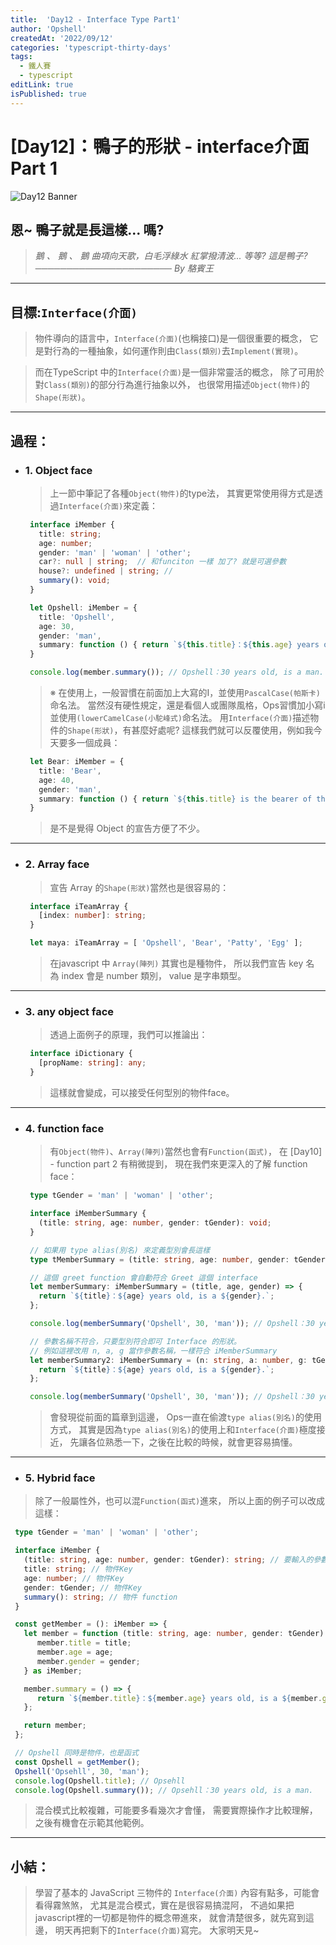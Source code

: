 ```yaml
---
title:  'Day12 - Interface Type Part1'
author: 'Opshell'
createdAt: '2022/09/12'
categories: 'typescript-thirty-days'
tags:
  - 鐵人賽
  - typescript
editLink: true
isPublished: true
---
```


# [Day12]：鴨子的形狀 - interface介面 Part 1
![Day12 Banner](https://ithelp.ithome.com.tw/upload/images/20220912/20109918RheWGxDnx1.jpg)

## 恩~ 鴨子就是長這樣... 嗎?
> *鵝 、 鵝 、 鵝*
> *曲項向天歌，白毛浮綠水*
> *紅掌撥清波...*
> *等等?  這是鴨子?*
> *────────────────────── By 駱賓王*

---
## 目標:`Interface(介面)`
   > 物件導向的語言中，`Interface(介面)`(也稱接口)是一個很重要的概念，
   > 它是對行為的一種抽象，如何運作則由`Class(類別)`去`Implement(實現)`。

   > 而在TypeScript 中的`Interface(介面)`是一個非常靈活的概念，
   > 除了可用於對`Class(類別)`的部分行為進行抽象以外，
   > 也很常用描述`Object(物件)`的`Shape(形狀)`。

---
## 過程：
- ### 1. Object face
   > 上一節中筆記了各種`Object(物件)`的type法，
   > 其實更常使用得方式是透過`Interface(介面)`來定義：
   ```typescript
    interface iMember {
      title: string;
      age: number;
      gender: 'man' | 'woman' | 'other';
      car?: null | string;  // 和funciton 一樣 加了? 就是可選參數
      house?: undefined | string; //
      summary(): void;
    }

    let Opshell: iMember = {
      title: 'Opshell',
      age: 30,
      gender: 'man',
      summary: function () { return `${this.title}：${this.age} years old, is a ${this.gender}.`; }
    }

    console.log(member.summary()); // Opshell：30 years old, is a man.
   ```
   > ※ 在使用上，一般習慣在前面加上大寫的I，並使用`PascalCase(帕斯卡)`命名法。
   >    當然沒有硬性規定，還是看個人或團隊風格，Ops習慣加小寫i並使用`(lowerCamelCase(小駝峰式)`命名法。
   >    用`Interface(介面)`描述物件的`Shape(形狀)`，有甚麼好處呢?
   >    這樣我們就可以反覆使用，例如我今天要多一個成員：
   ```typescript
    let Bear: iMember = {
      title: 'Bear',
      age: 40,
      gender: 'man',
      summary: function () { return `${this.title} is the bearer of the Maya Zoo, he is ${this.age} years old.`; }
    }
   ```
   > 是不是覺得 Object 的宣告方便了不少。

---
- ### 2. Array face
   > 宣告 Array 的`Shape(形狀)`當然也是很容易的：
   ```typescript
    interface iTeamArray {
      [index: number]: string;
    }

    let maya: iTeamArray = [ 'Opshell', 'Bear', 'Patty', 'Egg' ];
   ```
   > 在javascript 中 `Array(陣列)` 其實也是種物件，
   > 所以我們宣告 key 名 為 index 會是 number 類別，
   > value 是字串類型。

---
- ### 3. any object face
   > 透過上面例子的原理，我們可以推論出：
   ```typescript
    interface iDictionary {
      [propName: string]: any;
    }
   ```
   > 這樣就會變成，可以接受任何型別的物件face。

---
- ### 4. function face
   > 有`Object(物件)`、`Array(陣列)`當然也會有`Function(函式)`，
   > 在 [Day10] - function part 2 有稍微提到，
   > 現在我們來更深入的了解 function face：
   ```typescript
    type tGender = 'man' | 'woman' | 'other';

    interface iMemberSummary {
      (title: string, age: number, gender: tGender): void;
    }

    // 如果用 type alias(別名) 來定義型別會長這樣
    type tMemberSummary = (title: string, age: number, gender: tGender) => string;

    // 這個 greet function 會自動符合 Greet 這個 interface
    let memberSummary: iMemberSummary = (title, age, gender) => {
      return `${title}：${age} years old, is a ${gender}.`;
    };

    console.log(memberSummary('Opshell', 30, 'man')); // Opshell：30 years old, is a man.

    // 參數名稱不符合，只要型別符合即可 Interface 的形狀。
    // 例如這裡改用 n, a, g 當作參數名稱，一樣符合 iMemberSummary
    let memberSummary2: iMemberSummary = (n: string, a: number, g: tGender) => {
      return `${title}：${age} years old, is a ${gender}.`;
    };

    console.log(memberSummary('Opshell', 30, 'man')); // Opshell：30 years old, is a man.
   ```
   > 會發現從前面的篇章到這邊，
   > Ops一直在偷渡`type alias(別名)`的使用方式，
   > 其實是因為`type alias(別名)`的使用上和`Interface(介面)`極度接近，
   > 先讓各位熟悉一下，之後在比較的時候，就會更容易搞懂。

---
   - ### 5. Hybrid face
   > 除了一般屬性外，也可以混`Function(函式)`進來，
   > 所以上面的例子可以改成這樣：
   ```typescript
    type tGender = 'man' | 'woman' | 'other';

    interface iMember {
      (title: string, age: number, gender: tGender): string; // 要輸入的參數
      title: string; // 物件Key
      age: number; // 物件Key
      gender: tGender; // 物件Key
      summary(): string; // 物件 function
    }

    const getMember = (): iMember => {
      let member = function (title: string, age: number, gender: tGender) {
         member.title = title;
         member.age = age;
         member.gender = gender;
      } as iMember;

      member.summary = () => {
         return `${member.title}：${member.age} years old, is a ${member.gender}.`;
      };

      return member;
    };

    // Opshell 同時是物件，也是函式
    const Opshell = getMember();
    Opshell('Opsehll', 30, 'man');
    console.log(Opshell.title); // Opsehll
    console.log(Opshell.summary()); // Opsehll：30 years old, is a man.
   ```
   > 混合模式比較複雜，可能要多看幾次才會懂，
   > 需要實際操作才比較理解，之後有機會在示範其他範例。

---
## 小結：
   > 學習了基本的 JavaScript 三物件的 `Interface(介面)`
   > 內容有點多，可能會看得霧煞煞，
   > 尤其是混合模式，實在是很容易搞混阿，
   > 不過如果把javascript裡的一切都是物件的概念帶進來，
   > 就會清楚很多，就先寫到這邊，
   > 明天再把剩下的`Interface(介面)`寫完。
   > 大家明天見~
